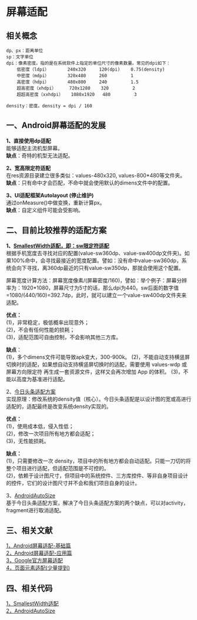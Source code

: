 # 屏幕适配
## 相关概念
    dp、px：距离单位
    sp：文字单位
    dpi：像素密度。指的是在系统软件上指定的单位尺寸的像素数量。常见的dpi如下：
	    低密度（ldpi）		240x320     120(dpi)    0.75(density)
	    中密度（mdpi）		320x480     260         1
	    高密度（hdpi）		480x800     240         1.5
	    超高密度（xhdpi）		720x1280    320         2
	    超超高密度（xxhdpi）	1080x1920   480         3

    density：密度。density = dpi / 160

## 一、Android屏幕适配的发展    
**1、直接使用dp适配**  
   能够适配主流机型屏幕。  
	**缺点**：奇特的机型无法适配。

**2、宽高限定符适配**  
	在res资源目录建立很多类似：values-480x320, values-800*480等文件夹。  
	**缺点**：只有命中才会匹配，不命中就会使用默认的dimens文件中的配置。  
	
**3、UI适配框架Autolayout (停止维护)**  
	通过onMeasure()中做变换，重新计算px。  
	**缺点**：自定义组件可能会受影响。  
		
## 二、目前比较推荐的适配方案

**1、[SmallestWidth适配，即：sw限定符适配](https://juejin.im/post/5ae9cc3a5188253dc612842b)**   
根据手机宽度去寻找对应的配置(value-sw360dp、value-sw400dp文件夹)。如果100%命中，会寻找最接近的宽度配置。譬如：没有命中value-sw360dp，系统会向下寻找，离360dp最近的只有value-sw350dp，那就会使用这个配置。  

屏幕宽度计算方法：屏幕宽度像素/(屏幕密度/160)，譬如：举个例子：屏幕分辨率为：1920*1080，屏幕尺寸为5寸的话，那么dpi为440。sw后面的数字值=1080/(440/160)=392.7dp，此时，就可以建立一个value-sw400dp文件夹来适配。

**优点：**    
(1)，非常稳定，极低概率出现意外；  
(2)，不会有任何性能的损耗；   
(3)，适配范围可自由控制，不会影响其他三方库。  
 
**缺点**：  
(1)，多个dimens文件可能导致apk变大，300-900k。
(2)，不能自动支持横竖屏切换时的适配，如果想自动支持横竖屏切换时的适配，需要使用 values-wdp 或 屏幕方向限定符 再生成一套资源文件，这样又会再次增加 App 的体积。
(3)，不能以高度为基准进行适配。
			
2、[今日头条适配方案](https://mp.weixin.qq.com/s/d9QCoBP6kV9VSWvVldVVwA)  
实现原理：修改系统的density值（核心）。今日头条适配是以设计图的宽或高进行适配的，适配最终是改变系统density实现的。  

**优点：**  
(1)，使用成本低，侵入性低；  
(2)，修改一次项目所有地方都会适配；  
(3)，无性能损耗。  
				
**缺点：**    
(1)，只需要修改一次 density，项目中的所有地方都会自动适配。只能一刀切的将整个项目进行适配，但适配范围是不可控的。   
(2)，依赖于设计图尺寸，但项目中的系统控件、三方库控件、等非自身项目设计的控件，它们的设计图尺寸并不会和我们项目自身的设计。  
		
3、[AndroidAutoSize](https://github.com/JessYanCoding/AndroidAutoSize)   
 基于今日头条适配方案，解决了今日头条适配方案的两个缺点，可以对activity，fragment进行取消适配。  


## 三、相关文献

[1，Android屏幕适配-基础篇](https://www.jianshu.com/p/fa65a27141eb)  
[2，Android屏幕适配-应用篇](https://www.jianshu.com/p/337c47721690)  
[3，Google官方屏幕适配](https://developer.android.com/guide/practices/screens_support)  
[4，页面元素适配(少量提到)](https://www.jianshu.com/p/6319e43572fa)


## 四、相关代码

[1，SmallestWidth适配](https://github.com/ladingwu/dimens_sw)  
[2，AndroidAutoSize](https://github.com/JessYanCoding/AndroidAutoSize)  
